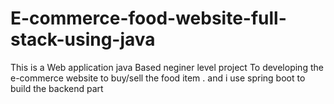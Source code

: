 # E-commerce-food-website-full-stack-using-java
This is a Web application java Based neginer level project  To developing the e-commerce website to buy/sell the food item . and i use spring boot to build the backend part
